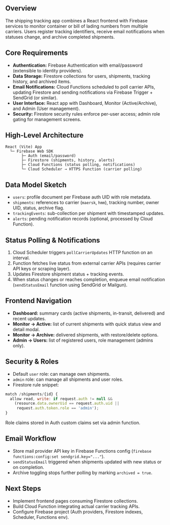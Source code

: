 ## Overview

The shipping tracking app combines a React frontend with Firebase services to monitor container or bill of lading numbers from multiple carriers. Users register tracking identifiers, receive email notifications when statuses change, and archive completed shipments.

## Core Requirements

- **Authentication:** Firebase Authentication with email/password (extensible to identity providers).
- **Data Storage:** Firestore collections for users, shipments, tracking history, and archived items.
- **Email Notifications:** Cloud Functions scheduled to poll carrier APIs, updating Firestore and sending notifications via Firebase Trigger + SendGrid (or similar).
- **User Interface:** React app with Dashboard, Monitor (Active/Archive), and Admin (User management).
- **Security:** Firestore security rules enforce per-user access; admin role gating for management screens.

## High-Level Architecture

```text
React (Vite) App
  └─ Firebase Web SDK
       ├─ Auth (email/password)
       ├─ Firestore (shipments, history, alerts)
       ├─ Cloud Functions (status polling, notifications)
       └─ Cloud Scheduler → HTTPS Function (carrier polling)
```

## Data Model Sketch

- `users`: profile document per Firebase auth UID with role metadata.
- `shipments`: references to carrier (`maersk`, `hmm`), tracking number, owner UID, status, archive flag.
- `trackingEvents`: sub-collection per shipment with timestamped updates.
- `alerts`: pending notification records (optional, processed by Cloud Function).

## Status Polling & Notifications

1. Cloud Scheduler triggers `pollCarrierUpdates` HTTP function on an interval.
2. Function fetches live status from external carrier APIs (requires carrier API keys or scraping layer).
3. Updates Firestore shipment status + tracking events.
4. When status changes or reaches completion, enqueue email notification (`sendStatusEmail` function using SendGrid or Mailgun).

## Frontend Navigation

- **Dashboard:** summary cards (active shipments, in-transit, delivered) and recent updates.
- **Monitor → Active:** list of current shipments with quick status view and detail modal.
- **Monitor → Archive:** delivered shipments, with restore/delete options.
- **Admin → Users:** list of registered users, role management (admins only).

## Security & Roles

- Default `user` role: can manage own shipments.
- `admin` role: can manage all shipments and user roles.
- Firestore rule snippet:

```js
match /shipments/{id} {
  allow read, write: if request.auth != null &&
    (resource.data.ownerUid == request.auth.uid ||
     request.auth.token.role == 'admin');
}
```

Role claims stored in Auth custom claims set via admin function.

## Email Workflow

- Store mail provider API key in Firebase Functions config (`firebase functions:config:set sendgrid.key="..."`).
- `sendStatusEmail` triggered when shipments updated with new status or on completion.
- Archive toggling stops further polling by marking `archived = true`.

## Next Steps

- Implement frontend pages consuming Firestore collections.
- Build Cloud Function integrating actual carrier tracking APIs.
- Configure Firebase project (Auth providers, Firestore indexes, Scheduler, Functions env).
